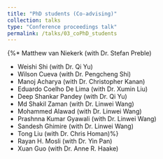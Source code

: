 ```yaml
---
title: "PhD students (Co-advising)"
collection: talks
type: "Conference proceedings talk"
permalink: /talks/03_coPhD_students
---
```


{%* Matthew van Niekerk (with Dr. Stefan Preble)
* Weishi Shi (with Dr. Qi Yu)
* Wilson Cueva (with Dr. Pengcheng Shi)
* Manoj Acharya (with Dr. Christopher Kanan)
* Eduardo Coelho De Lima (with Dr. Xumin Liu)
* Deep Shankar Pandey (with Dr. Qi Yu)
* Md Shakil Zaman (with Dr. Linwei Wang)
* Mohammed Alawad (with Dr. Linwei Wang)
* Prashnna Kumar Gyawali (with Dr. Linwei Wang)
* Sandesh Ghimire (with Dr. Linwei Wang)
* Tong Liu (with Dr. Chris Homan)%}
* Rayan H. Mosli (with Dr. Yin Pan)
* Xuan Guo (with Dr. Anne R. Haake)
